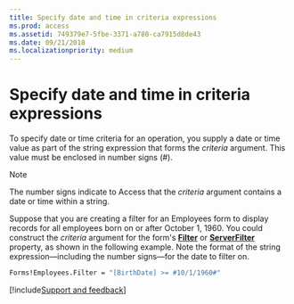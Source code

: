 ```yaml
---
title: Specify date and time in criteria expressions
ms.prod: access
ms.assetid: 749379e7-5fbe-3371-a780-ca7915d8de43
ms.date: 09/21/2018
ms.localizationpriority: medium
---
```



# Specify date and time in criteria expressions

To specify date or time criteria for an operation, you supply a date or time value as part of the string expression that forms the  _criteria_ argument. This value must be enclosed in number signs (#).

> [!NOTE] 
> The number signs indicate to Access that the  _criteria_ argument contains a date or time within a string.

Suppose that you are creating a filter for an Employees form to display records for all employees born on or after October 1, 1960. You could construct the  _criteria_ argument for the form's **[Filter](../../../api/Access.Form.Filter(property).md)** or **[ServerFilter](../../../api/Access.Form.ServerFilter.md)** property, as shown in the following example. Note the format of the string expression&mdash;including the number signs&mdash;for the date to filter on.

```vb
Forms!Employees.Filter = "[BirthDate] >= #10/1/1960#"
```

[!include[Support and feedback](~/includes/feedback-boilerplate.md)]